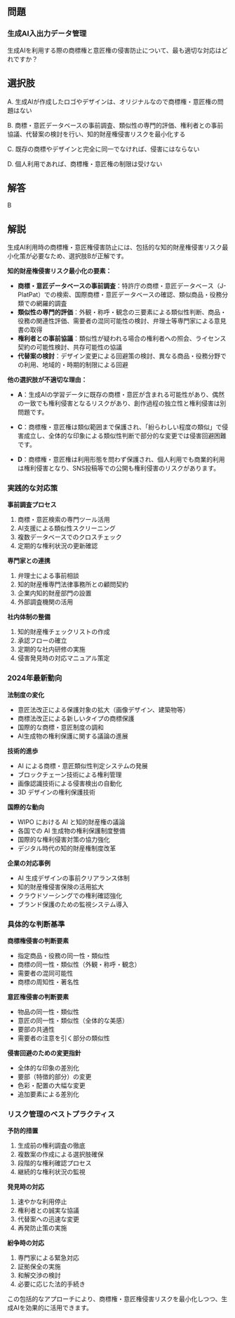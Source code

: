 ## 問題
### 生成AI入出力データ管理
生成AIを利用する際の商標権と意匠権の侵害防止について、最も適切な対応はどれですか？

## 選択肢
A. 生成AIが作成したロゴやデザインは、オリジナルなので商標権・意匠権の問題はない

B. 商標・意匠データベースの事前調査、類似性の専門的評価、権利者との事前協議、代替案の検討を行い、知的財産権侵害リスクを最小化する

C. 既存の商標やデザインと完全に同一でなければ、侵害にはならない

D. 個人利用であれば、商標権・意匠権の制限は受けない

## 解答
B

## 解説
生成AI利用時の商標権・意匠権侵害防止には、包括的な知的財産権侵害リスク最小化策が必要なため、選択肢Bが正解です。

**知的財産権侵害リスク最小化の要素：**

- **商標・意匠データベースの事前調査**：特許庁の商標・意匠データベース（J-PlatPat）での検索、国際商標・意匠データベースの確認、類似商品・役務分類での網羅的調査
- **類似性の専門的評価**：外観・称呼・観念の三要素による類似性判断、商品・役務の関連性評価、需要者の混同可能性の検討、弁理士等専門家による意見書の取得
- **権利者との事前協議**：類似性が疑われる場合の権利者への照会、ライセンス契約の可能性検討、共存可能性の協議
- **代替案の検討**：デザイン変更による回避策の検討、異なる商品・役務分野での利用、地域的・時期的制限による回避

**他の選択肢が不適切な理由：**

- **A**：生成AIの学習データに既存の商標・意匠が含まれる可能性があり、偶然の一致でも権利侵害となるリスクがあり、創作過程の独立性と権利侵害は別問題です。

- **C**：商標権・意匠権は類似範囲まで保護され、「紛らわしい程度の類似」で侵害成立し、全体的な印象による類似性判断で部分的な変更では侵害回避困難です。

- **D**：商標権・意匠権は利用形態を問わず保護され、個人利用でも商業的利用は権利侵害となり、SNS投稿等での公開も権利侵害のリスクがあります。

### 実践的な対応策

**事前調査プロセス**
1. 商標・意匠検索の専門ツール活用
2. AI支援による類似性スクリーニング
3. 複数データベースでのクロスチェック
4. 定期的な権利状況の更新確認

**専門家との連携**
1. 弁理士による事前相談
2. 知的財産権専門法律事務所との顧問契約
3. 企業内知的財産部門の設置
4. 外部調査機関の活用

**社内体制の整備**
1. 知的財産権チェックリストの作成
2. 承認フローの確立
3. 定期的な社内研修の実施
4. 侵害発見時の対応マニュアル策定

### 2024年最新動向

**法制度の変化**
- 意匠法改正による保護対象の拡大（画像デザイン、建築物等）
- 商標法改正による新しいタイプの商標保護
- 国際的な商標・意匠制度の調和
- AI生成物の権利保護に関する議論の進展

**技術的進歩**
- AI による商標・意匠類似性判定システムの発展
- ブロックチェーン技術による権利管理
- 画像認識技術による侵害検出の自動化
- 3D デザインの権利保護技術

**国際的な動向**
- WIPO における AI と知的財産権の議論
- 各国での AI 生成物の権利保護制度整備
- 国際的な権利侵害対策の協力強化
- デジタル時代の知的財産権制度改革

**企業の対応事例**
- AI 生成デザインの事前クリアランス体制
- 知的財産権侵害保険の活用拡大
- クラウドソーシングでの権利確認強化
- ブランド保護のための監視システム導入

### 具体的な判断基準

**商標権侵害の判断要素**
- 指定商品・役務の同一性・類似性
- 商標の同一性・類似性（外観・称呼・観念）
- 需要者の混同可能性
- 商標の周知性・著名性

**意匠権侵害の判断要素**
- 物品の同一性・類似性
- 意匠の同一性・類似性（全体的な美感）
- 要部の共通性
- 需要者の注意を引く部分の類似性

**侵害回避のための変更指針**
- 全体的な印象の差別化
- 要部（特徴的部分）の変更
- 色彩・配置の大幅な変更
- 追加要素による差別化

### リスク管理のベストプラクティス

**予防的措置**
1. 生成前の権利調査の徹底
2. 複数案の作成による選択肢確保
3. 段階的な権利確認プロセス
4. 継続的な権利状況の監視

**発見時の対応**
1. 速やかな利用停止
2. 権利者との誠実な協議
3. 代替案への迅速な変更
4. 再発防止策の実施

**紛争時の対応**
1. 専門家による緊急対応
2. 証拠保全の実施
3. 和解交渉の検討
4. 必要に応じた法的手続き

この包括的なアプローチにより、商標権・意匠権侵害リスクを最小化しつつ、生成AIを効果的に活用できます。 